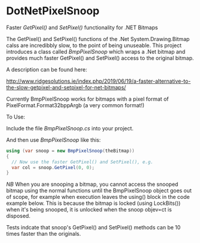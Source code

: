 # DotNetPixelSnoop
Faster *GetPixel()* and *SetPixel()* functionality for .NET Bitmaps

The GetPixel() and SetPixel() functions of the .Net System.Drawing.Bitmap calss are incredibbly slow, to the point of being unuseable.  This project introduces a class called *BmpPixelSnoop* which wraps a .Net bitmap and provides much faster GetPixel() and SetPixel() access to the original bitmap.

A description can be found here:

http://www.ridgesolutions.ie/index.php/2019/06/19/a-faster-alternative-to-the-slow-getpixel-and-setpixel-for-net-bitmaps/

Currently BmpPixelSnoop works for bitmaps with a pixel format of PixelFormat.Format32bppArgb (a very common format!)

To Use:

Include the file *BmpPixelSnoop.cs* into your project.

And then use *BmpPixelSnoop* like this:

```csharp
using (var snoop = new BmpPixelSnoop(theBitmap))
{
  // Now use the faster GetPixel() and SetPixel(), e.g.
  var col = snoop.GetPixel(0, 0);
}
```

*NB* When you are snooping a bitmap, you cannot access the snooped bitmap using the normal functions until the BmpPixelSnoop object goes out of scope, for example when execution leaves the using() block in the code example below.  This is because the bitmap is locked (using LockBits()) when it's being snooped, it is unlocked when the snoop objev=ct is disposed.


Tests indcate that snoop's GetPixel() and SetPixel() methods can be 10 times faster than the originals.
